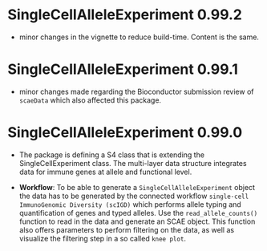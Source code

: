 # SingleCellAlleleExperiment 0.99.2

- minor changes in the vignette to reduce build-time. Content is the same.

# SingleCellAlleleExperiment 0.99.1

- minor changes made regarding the Bioconductor submission review of `scaeData` which also affected this package.


# SingleCellAlleleExperiment 0.99.0 

* The package is defining a S4 class that is extending the SingleCellExperiment class.
  The multi-layer data structure integrates data for immune genes at allele and 
  functional level.
  
* **Workflow**: To be able to generate a `SingleCellAlleleExperiment` object the data has
  to be generated by the connected workflow `single-cell ImmunoGenomic Diversity (scIGD)`
  which performs allele typing and quantification of genes and typed alleles.
  Use the `read_allele_counts()` function to read in the data and generate an 
  SCAE object. This function also offers parameters to perform filtering on the data,
  as well as visualize the filtering step in a so called `knee plot`.
  
